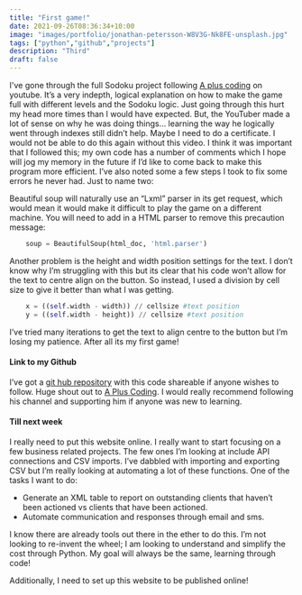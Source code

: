 ```yaml
---
title: "First game!"
date: 2021-09-26T08:36:34+10:00
image: "images/portfolio/jonathan-petersson-W8V3G-Nk8FE-unsplash.jpg"
tags: ["python","github","projects"]
description: "Third"
draft: false
---
```


I've gone through the full Sodoku project following <a href="https://www.youtube.com/watch?v=r_cmJBgrq5k&list=PLryDJVmh-ww0J6BDQrdLtRyNOv4Lym_xo">A plus coding</a> on youtube.  It’s a very indepth, logical explanation on how to make the game full with different levels and the Sodoku logic.  Just going through this hurt my head more times than I would have expected.  But, the YouTuber made a lot of sense on why he was doing things… learning the way he logically went through indexes still didn’t help.  Maybe I need to do a certificate.  I would not be able to do this again without this video.  I think it was important that I followed this; my own code has a number of comments which I hope will jog my memory in the future if I’d like to come back to make this program more efficient.  I’ve also noted some a few steps I took to fix some errors he never had.  Just to name two:

Beautiful soup will naturally use an “Lxml” parser in its get request, which would mean it would make it difficult to play the game on a different machine.  You will need to add in a HTML parser to remove this precaution message:
```python
    soup = BeautifulSoup(html_doc, 'html.parser')
```

Another problem is the height and width position settings for the text.  I don’t know why I’m struggling with this but its clear that his code won’t allow for the text to centre align on the button.  So instead, I used a division by cell size to give it better than what I was getting.
```python
    x = ((self.width - width)) // cellsize #text position
    y = ((self.width - height)) // cellsize #text position
```
I’ve tried many iterations to get the text to align centre to the button but I’m losing my patience.  After all its my first game!

#### Link to my Github

I’ve got a <a href="https://github.com/Frozenbabypeas/Sodoku.git">git hub repository</a> with this code shareable if anyone wishes to follow.  Huge shout out to <a href="https://github.com/a-plus-coding">A Plus Coding</a>.  I would really recommend following his channel and supporting him if anyone was new to learning.

#### Till next week

I really need to put this website online.  I really want to start focusing on a few business related projects.  The few ones I’m looking at include API connections and CSV imports.  I’ve dabbled with importing and exporting CSV but I’m really looking at automating a lot of these functions.  One of the tasks I want to do:
 <ul>
  <li>Generate an XML table to report on outstanding clients that haven’t been actioned vs clients that have been actioned.</li>
  <li>Automate communication and responses through email and sms.</li>
</ul> 	

I know there are already tools out there in the ether to do this.  I’m not looking to re-invent the wheel; I am looking to understand and simplify the cost through Python.  My goal will always be the same, learning through code!

Additionally, I need to set up this website to be published online!